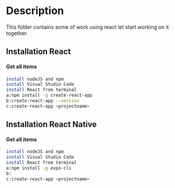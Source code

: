 # Description
This folder contains some of work using react let start working on it together.


## Installation React

#### Get all items

```bash
install nodeJS and npm
install Visual Studio Code
install React from terminal
a:npm install -g create-react-app
b:create-react-app --version
c:create-react-app <projectname>
```

## Installation React Native

#### Get all items

```bash
install nodeJS and npm
install Visual Studio Code
install React from terminal
a:npm install -g expo-cli
b:
c:create-react-app <projectname>
```
